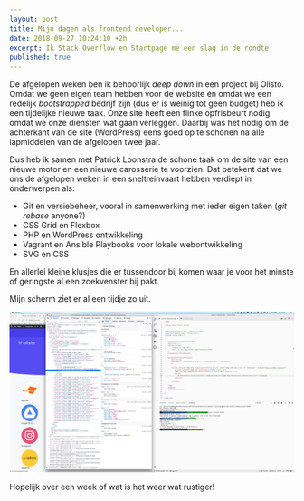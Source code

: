 ```yaml
---
layout: post
title: Mijn dagen als frontend developer...
date: 2018-09-27 10:24:10 +2h
excerpt: Ik Stack Overflow en Startpage me een slag in de rondte
published: true
---
```

De afgelopen weken ben ik behoorlijk _deep down_ in een project bij Olisto. Omdat we geen eigen team hebben voor de website én omdat we een redelijk _bootstrapped_ bedrijf zijn (dus er is weinig tot geen budget) heb ik een tijdelijke nieuwe taak. Onze site heeft een flinke opfrisbeurt nodig omdat we onze diensten wat gaan verleggen. Daarbij was het nodig om de achterkant van de site (WordPress) eens goed op te schonen na alle lapmiddelen van de afgelopen twee jaar. 

Dus heb ik samen met Patrick Loonstra de schone taak om de site van een nieuwe motor en een nieuwe carosserie te voorzien. Dat betekent dat we ons de afgelopen weken in een sneltreinvaart hebben verdiept in onderwerpen als:

* Git en versiebeheer, vooral in samenwerking met ieder eigen taken (*git rebase* anyone?)
* CSS Grid en Flexbox
* PHP en WordPress ontwikkeling
* Vagrant en Ansible Playbooks voor lokale webontwikkeling
* SVG en CSS

En allerlei kleine klusjes die er tussendoor bij komen waar je voor het minste of geringste al een zoekvenster bij pakt. 

Mijn scherm ziet er al een tijdje zo uit. 

![](../images/gitdesktop.jpg)

Hopelijk over een week of wat is het weer wat rustiger!